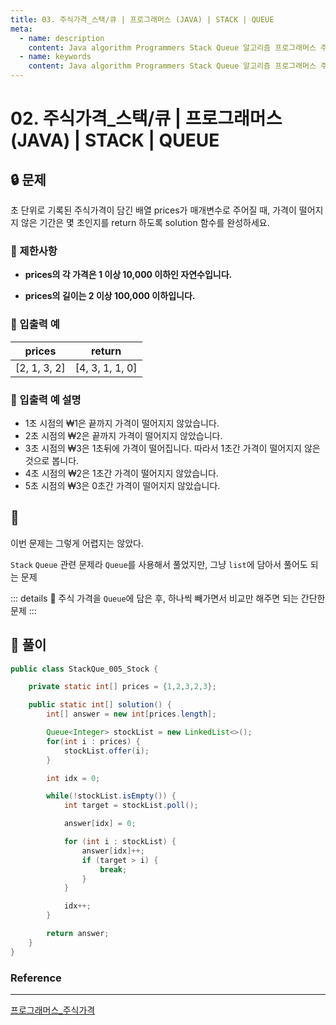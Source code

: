 ```yaml
---
title: 03. 주식가격_스택/큐 | 프로그래머스 (JAVA) | STACK | QUEUE
meta:
  - name: description
    content: Java algorithm Programmers Stack Queue 알고리즘 프로그래머스 주식가격 스택 큐 
  - name: keywords
    content: Java algorithm Programmers Stack Queue 알고리즘 프로그래머스 주식가격 스택 큐 
---
```


# 02. 주식가격_스택/큐 | 프로그래머스 (JAVA) | STACK | QUEUE

## 🔒 문제

초 단위로 기록된 주식가격이 담긴 배열 prices가 매개변수로 주어질 때, 가격이 떨어지지 않은 기간은 몇 초인지를 return 하도록 solution 함수를 완성하세요.

### **📢 제한사항**

* **prices의 각 가격은 1 이상 10,000 이하인 자연수입니다.**

* **prices의 길이는 2 이상 100,000 이하입니다.**

### **📢 입출력 예**

| prices	| return |
| --- | --- |
| [2, 1, 3, 2]	| [4, 3, 1, 1, 0] |

### **📢 입출력 예 설명**

* 1초 시점의 ₩1은 끝까지 가격이 떨어지지 않았습니다.
* 2초 시점의 ₩2은 끝까지 가격이 떨어지지 않았습니다.
* 3초 시점의 ₩3은 1초뒤에 가격이 떨어집니다. 따라서 1초간 가격이 떨어지지 않은 것으로 봅니다.
* 4초 시점의 ₩2은 1초간 가격이 떨어지지 않았습니다.
* 5초 시점의 ₩3은 0초간 가격이 떨어지지 않았습니다.

## 🔐

이번 문제는 그렇게 어렵지는 않았다.

`Stack` `Queue` 관련 문제라 `Queue`를 사용해서 풀었지만, 그냥 `list`에 담아서 풀어도 되는 문제

::: details 💎
주식 가격을 `Queue`에 담은 후, 하나씩 빼가면서 비교만 해주면 되는 간단한 문제
:::

## 🔑 풀이

```java
public class StackQue_005_Stock {

    private static int[] prices = {1,2,3,2,3};

    public static int[] solution() {
        int[] answer = new int[prices.length];

        Queue<Integer> stockList = new LinkedList<>();
        for(int i : prices) {
            stockList.offer(i);
        }

        int idx = 0;

        while(!stockList.isEmpty()) {
            int target = stockList.poll();

            answer[idx] = 0;

            for (int i : stockList) {
                answer[idx]++;
                if (target > i) {
                    break;
                }
            }

            idx++;
        }

        return answer;
    }
}
```

### Reference

---

[프로그래머스_주식가격](https://programmers.co.kr/learn/courses/30/lessons/42584)
